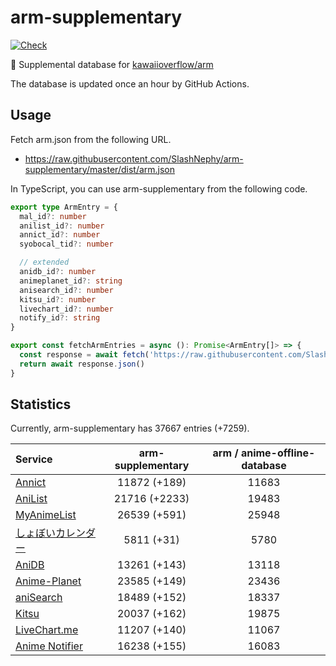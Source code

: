 # arm-supplementary

[![Check](https://github.com/SlashNephy/arm-supplementary/actions/workflows/check-node.yml/badge.svg)](https://github.com/SlashNephy/arm-supplementary/actions/workflows/check-node.yml)

💊 Supplemental database for [kawaiioverflow/arm](https://github.com/kawaiioverflow/arm)

The database is updated once an hour by GitHub Actions.

## Usage

Fetch arm.json from the following URL.

- https://raw.githubusercontent.com/SlashNephy/arm-supplementary/master/dist/arm.json

In TypeScript, you can use arm-supplementary from the following code.

```TypeScript
export type ArmEntry = {
  mal_id?: number
  anilist_id?: number
  annict_id?: number
  syobocal_tid?: number

  // extended
  anidb_id?: number
  animeplanet_id?: string
  anisearch_id?: number
  kitsu_id?: number
  livechart_id?: number
  notify_id?: string
}

export const fetchArmEntries = async (): Promise<ArmEntry[]> => {
  const response = await fetch('https://raw.githubusercontent.com/SlashNephy/arm-supplementary/master/dist/arm.json')
  return await response.json()
}
```

## Statistics

Currently, arm-supplementary has 37667 entries (+7259).

| Service                                     | arm-supplementary | arm / anime-offline-database |
| :------------------------------------------ | :---------------: | :--------------------------: |
| [Annict](https://annict.com)                |   11872 (+189)    |            11683             |
| [AniList](https://anilist.co)               |   21716 (+2233)   |            19483             |
| [MyAnimeList](https://myanimelist.net)      |   26539 (+591)    |            25948             |
| [しょぼいカレンダー](https://cal.syoboi.jp) |    5811 (+31)     |             5780             |
| [AniDB](https://anidb.net)                  |   13261 (+143)    |            13118             |
| [Anime-Planet](https://anime-planet.com)    |   23585 (+149)    |            23436             |
| [aniSearch](https://anisearch.com)          |   18489 (+152)    |            18337             |
| [Kitsu](https://kitsu.io)                   |   20037 (+162)    |            19875             |
| [LiveChart.me](https://livechart.me)        |   11207 (+140)    |            11067             |
| [Anime Notifier](https://notify.moe)        |   16238 (+155)    |            16083             |

